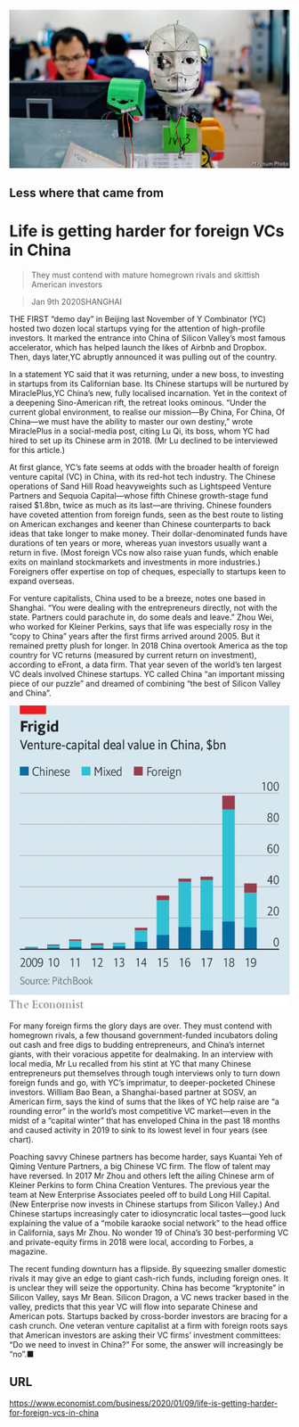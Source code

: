 ![](./images/20200111_WBP001_0.jpg)

## Less where that came from

# Life is getting harder for foreign VCs in China

> They must contend with mature homegrown rivals and skittish American investors

> Jan 9th 2020SHANGHAI

THE FIRST “demo day” in Beijing last November of Y Combinator (YC) hosted two dozen local startups vying for the attention of high-profile investors. It marked the entrance into China of Silicon Valley’s most famous accelerator, which has helped launch the likes of Airbnb and Dropbox. Then, days later,YC abruptly announced it was pulling out of the country.

In a statement YC said that it was returning, under a new boss, to investing in startups from its Californian base. Its Chinese startups will be nurtured by MiraclePlus,YC China’s new, fully localised incarnation. Yet in the context of a deepening Sino-American rift, the retreat looks ominous. “Under the current global environment, to realise our mission—By China, For China, Of China—we must have the ability to master our own destiny,” wrote MiraclePlus in a social-media post, citing Lu Qi, its boss, whom YC had hired to set up its Chinese arm in 2018. (Mr Lu declined to be interviewed for this article.)

At first glance, YC’s fate seems at odds with the broader health of foreign venture capital (VC) in China, with its red-hot tech industry. The Chinese operations of Sand Hill Road heavyweights such as Lightspeed Venture Partners and Sequoia Capital—whose fifth Chinese growth-stage fund raised $1.8bn, twice as much as its last—are thriving. Chinese founders have coveted attention from foreign funds, seen as the best route to listing on American exchanges and keener than Chinese counterparts to back ideas that take longer to make money. Their dollar-denominated funds have durations of ten years or more, whereas yuan investors usually want a return in five. (Most foreign VCs now also raise yuan funds, which enable exits on mainland stockmarkets and investments in more industries.) Foreigners offer expertise on top of cheques, especially to startups keen to expand overseas.

For venture capitalists, China used to be a breeze, notes one based in Shanghai. “You were dealing with the entrepreneurs directly, not with the state. Partners could parachute in, do some deals and leave.” Zhou Wei, who worked for Kleiner Perkins, says that life was especially rosy in the “copy to China” years after the first firms arrived around 2005. But it remained pretty plush for longer. In 2018 China overtook America as the top country for VC returns (measured by current return on investment), according to eFront, a data firm. That year seven of the world’s ten largest VC deals involved Chinese startups. YC called China “an important missing piece of our puzzle” and dreamed of combining “the best of Silicon Valley and China”.



![](./images/20200111_WBC270.png)

For many foreign firms the glory days are over. They must contend with homegrown rivals, a few thousand government-funded incubators doling out cash and free digs to budding entrepreneurs, and China’s internet giants, with their voracious appetite for dealmaking. In an interview with local media, Mr Lu recalled from his stint at YC that many Chinese entrepreneurs put themselves through tough interviews only to turn down foreign funds and go, with YC’s imprimatur, to deeper-pocketed Chinese investors. William Bao Bean, a Shanghai-based partner at SOSV, an American firm, says the kind of sums that the likes of YC help raise are “a rounding error” in the world’s most competitive VC market—even in the midst of a “capital winter” that has enveloped China in the past 18 months and caused activity in 2019 to sink to its lowest level in four years (see chart).

Poaching savvy Chinese partners has become harder, says Kuantai Yeh of Qiming Venture Partners, a big Chinese VC firm. The flow of talent may have reversed. In 2017 Mr Zhou and others left the ailing Chinese arm of Kleiner Perkins to form China Creation Ventures. The previous year the team at New Enterprise Associates peeled off to build Long Hill Capital. (New Enterprise now invests in Chinese startups from Silicon Valley.) And Chinese startups increasingly cater to idiosyncratic local tastes—good luck explaining the value of a “mobile karaoke social network” to the head office in California, says Mr Zhou. No wonder 19 of China’s 30 best-performing VC and private-equity firms in 2018 were local, according to Forbes, a magazine.

The recent funding downturn has a flipside. By squeezing smaller domestic rivals it may give an edge to giant cash-rich funds, including foreign ones. It is unclear they will seize the opportunity. China has become “kryptonite” in Silicon Valley, says Mr Bean. Silicon Dragon, a VC news tracker based in the valley, predicts that this year VC will flow into separate Chinese and American pots. Startups backed by cross-border investors are bracing for a cash crunch. One veteran venture capitalist at a firm with foreign roots says that American investors are asking their VC firms’ investment committees: “Do we need to invest in China?” For some, the answer will increasingly be “no”.■

## URL

https://www.economist.com/business/2020/01/09/life-is-getting-harder-for-foreign-vcs-in-china
